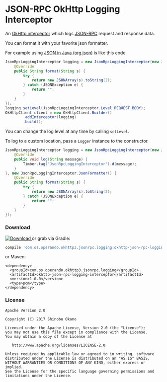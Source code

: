 # JSON-RPC OkHttp Logging Interceptor

An [OkHttp interceptor](https://github.com/square/okhttp/wiki/Interceptors) which logs [JSON-RPC](http://www.jsonrpc.org/specification) request and response data.

You can format it with your favorite json formatter.

For example using [JSON in Java (org.json)](https://github.com/stleary/JSON-java) is like this code.

```java
JsonRpcLoggingInterceptor logging = new JsonRpcLoggingInterceptor(new JsonRpcLoggingInterceptor.JsonFormatter() {
    @Override
    public String format(String s) {
        try {
            return new JSONArray(s).toString(2);
        } catch (JSONException e) {
            return "";
        }
    }
});
logging.setLevel(JsonRpcLoggingInterceptor.Level.REQUEST_BODY);
OkHttpClient client = new OkHttpClient.Builder()
        .addInterceptor(logging)
        .build();
```

You can change the log level at any time by calling `setLevel`.

To log to a custom location, pass a `Logger` instance to the constructor.

```java
JsonRpcLoggingInterceptor logging = new JsonRpcLoggingInterceptor(new JsonRpcLoggingInterceptor.Logger() {
    @Override
    public void log(String message) {
        Timber.tag("JsonRpcLoggingInterceptor").d(message);
    }
}, new JsonRpcLoggingInterceptor.JsonFormatter() {
    @Override
    public String format(String s) {
        try {
            return new JSONArray(s).toString(2);
        } catch (JSONException e) {
            return "";
        }
    }
});
```

### Download

[![Download](https://api.bintray.com/packages/operandoos/maven/okhttp-json-rpc-logging-interceptor/images/download.svg?version=1.0.0) ](https://bintray.com/operandoos/maven/okhttp-json-rpc-logging-interceptor/1.0.0/link) or grab via Gradle:

```gradle
compile 'com.os.operando.okhttp3.jsonrpc.logging:okhttp-json-rpc-logging-interceptor:1.0.0'
```

or Maven:

```
<dependency>
  <groupId>com.os.operando.okhttp3.jsonrpc.logging</groupId>
  <artifactId>okhttp-json-rpc-logging-interceptor</artifactId>
  <version>1.0.0</version>
  <type>pom</type>
</dependency>
```


### License

```
Apache Version 2.0

Copyright (C) 2017 Shinobu Okano

Licensed under the Apache License, Version 2.0 (the "License");
you may not use this file except in compliance with the License.
You may obtain a copy of the License at

   http://www.apache.org/licenses/LICENSE-2.0

Unless required by applicable law or agreed to in writing, software
distributed under the License is distributed on an "AS IS" BASIS,
WITHOUT WARRANTIES OR CONDITIONS OF ANY KIND, either express or implied.
See the License for the specific language governing permissions and
limitations under the License.
```